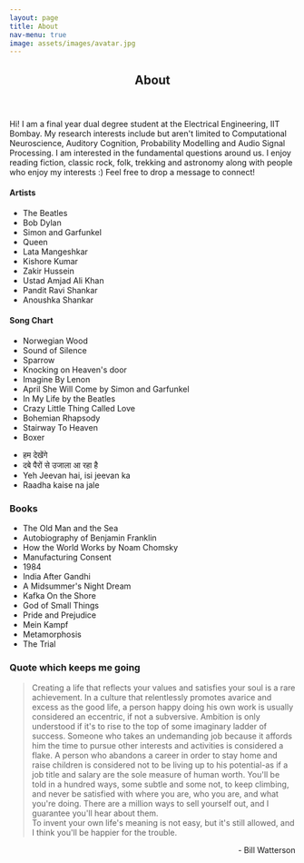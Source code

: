 ```yaml
---
layout: page
title: About
nav-menu: true
image: assets/images/avatar.jpg
---
```


<!-- Main -->
<div id="main" class="alt">

<!-- One -->
<section id="one">
	<div class="inner">
		<header class="major">
			<h1>About</h1>
		</header>

<!-- Content -->
<!-- <h2 id="content">Short Introduction</h2> -->
<p>Hi! I am a final year dual degree student at the Electrical Engineering, IIT Bombay. My research interests include but aren't limited to Computational Neuroscience, Auditory Cognition, Probability Modelling and Audio Signal Processing. I am interested in the fundamental questions around us. I enjoy reading fiction, classic rock, folk, trekking and astronomy along with people who enjoy my interests :) Feel free to drop a message to connect!</p>

<!-- <div class="box alt">
	<h3>Transformation through ages</h3>
	<div class="row 50% uniform">
		<div class="4u"><span class="image fit"><img src="assets/images/self_1.jpg" alt="" /></span></div>
		<div class="4u"><span class="image fit"><img src="assets/images/self_3.jpg" alt="" /></span></div>
		<div class="4u"><span class="image fit"><img src="assets/images/self_5.jpg" alt="" /></span></div>
	</div>
</div> -->


<div class="row">
	<!-- Break -->
	<div class="4u 12u$(medium)">
		<h4>Artists</h4>
		<ul>
			<li>The Beatles</li>
			<li>Bob Dylan</li>
			<li>Simon and Garfunkel</li>
			<li>Queen</li>
			<li>Lata Mangeshkar</li>
			<li>Kishore Kumar</li>
			<li>Zakir Hussein</li>
			<li>Ustad Amjad Ali Khan</li>
			<li>Pandit Ravi Shankar</li>
			<li>Anoushka Shankar</li>
		</ul>
	</div>
	<div class="4u 12u$(medium)">
		<h4>Song Chart</h4>
		<ul>
			<li>Norwegian Wood</li>
			<li>Sound of Silence</li>
			<li>Sparrow</li>
			<li>Knocking on Heaven's door</li>
			<li>Imagine By Lenon</li>
			<li>April She Will Come by Simon and Garfunkel</li>
			<li>In My Life by the Beatles</li>
			<li>Crazy Little Thing Called Love</li>
			<li>Bohemian Rhapsody</li>
			<li>Stairway To Heaven</li>
			<li>Boxer</li>
		</ul>
	</div>
	<div class="4u$ 12u$(medium)">
		<!-- <h4>On Loop Songs</h4> -->
		<ul>
			<li>हम देखेंगे</li>
			<li>दबे पैरों से उजाला आ रहा है</li>
			<li>Yeh Jeevan hai, isi jeevan ka</li>
			<li>Raadha kaise na jale</li>
		</ul>
	</div>
	<!-- Break -->
	<div class="6u 12u$(medium)">
		<h3>Books</h3>
		<ul>
			<li>The Old Man and the Sea</li>
			<li>Autobiography of Benjamin Franklin</li>
			<li>How the World Works by Noam Chomsky</li>
			<li>Manufacturing Consent</li>
			<li>1984</li>
			<li>India After Gandhi</li>
			<li>A Midsummer's Night Dream </li>
			<li>Kafka On the Shore </li>
			<li>God of Small Things</li>
			<li>Pride and Prejudice</li>
			<li>Mein Kampf</li>
			<li>Metamorphosis</li>
			<li>The Trial</li>
		</ul>
	</div>
	<div class="6u 12u$(medium)">
		<h3>Quote which keeps me going</h3>
		<blockquote>Creating a life that reflects your values and satisfies your soul is a rare achievement. In a culture that relentlessly promotes avarice and excess as the good life, a person happy doing his own work is usually considered an eccentric, if not a subversive. Ambition is only understood if it's to rise to the top of some imaginary ladder of success. Someone who takes an undemanding job because it affords him the time to pursue other interests and activities is considered a flake. A person who abandons a career in order to stay home and raise children is considered not to be living up to his potential-as if a job title and salary are the sole measure of human worth. You'll be told in a hundred ways, some subtle and some not, to keep climbing, and never be satisfied with where you are, who you are, and what you're doing. There are a million ways to sell yourself out, and I guarantee you'll hear about them.<br> To invent your own life's meaning is not easy, but it's still allowed, and I think you'll be happier for the trouble.</blockquote>
		<p style="text-align:right;">- Bill Watterson</p> 
	</div>
<!-- 	<div class="4u$ 12u$(medium)">
		<h3>Outdoor Activities</h3>
		<ul>
			<li>Gardening</li>
			<li>Hiking</li>
		</ul>
	</div>	 -->
</div>

<!-- <span class="image fit"><img src="assets/images/pic03.jpg" alt="" /></span> -->
<!-- <h2>Impressive Paintings</h2> -->
<!-- <div class="box alt">
	<div class="row 50% uniform">
		<div class="4u"><span class="image fit"><img src="assets/images/starry_night.jpg" alt="" /></span></div>
		<div class="4u"><span class="image fit"><img src="assets/images/impression_sunrise.jpg" alt="" /></span></div> -->
<!-- 		<div class="4u$"><span class="image fit"><img src="assets/images/water_lilies.jpg" alt="" /></span></div>
	</div>
</div> -->

<!-- <hr class="major" /> -->

<!-- <div class="row">
	<div class="6u$ 12u$(small)">
		<h4>Social Media Profiles</h4>
		<ul class="icons">
			<li><a href="#" class="icon alt fa-github"><span class="label">Github</span></a></li>
			<li><a href="#" class="icon alt fa-facebook"><span class="label">Facebook</span></a></li>
			<li><a href="#" class="icon alt fa-instagram"><span class="label">Instagram</span></a></li>
			<li><a href="#" class="icon alt fa-twitter"><span class="label">Twitter</span></a></li>			
		</ul>
	</div>
</div> -->


<!-- <h4>Left &amp; Right</h4>
<p><span class="image left"><img src="assets/images/pic09.jpg" alt="" /></span>Lorem ipsum dolor sit accumsan interdum nisi, quis tincidunt felis sagittis eget. tempus euismod. Vestibulum ante ipsum primis in faucibus vestibulum. Blandit adipiscing eu felis iaculis volutpat ac adipiscing accumsan eu faucibus. Integer ac pellentesque praesent tincidunt felis sagittis eget. tempus euismod. Vestibulum ante ipsum primis sagittis eget. tempus euismod. Vestibulum ante ipsum primis in faucibus vestibulum. Blandit adipiscing eu felis iaculis volutpat ac adipiscing accumsan eu faucibus. Integer ac pellentesque praesent tincidunt felis sagittis eget tempus vestibulum ante ipsum primis in faucibus magna blandit adipiscing eu felis iaculis.</p>
<p><span class="image right"><img src="assets/images/pic10.jpg" alt="" /></span>Lorem ipsum dolor sit accumsan interdum nisi, quis tincidunt felis sagittis eget. tempus euismod. Vestibulum ante ipsum primis in faucibus vestibulum. Blandit adipiscing eu felis iaculis volutpat ac adipiscing accumsan eu faucibus. Integer ac pellentesque praesent tincidunt felis sagittis eget. tempus euismod. Vestibulum ante ipsum primis sagittis eget. tempus euismod. Vestibulum ante ipsum primis in faucibus vestibulum. Blandit adipiscing eu felis iaculis volutpat ac adipiscing accumsan eu faucibus. Integer ac pellentesque praesent tincidunt felis sagittis eget tempus vestibulum ante ipsum primis in faucibus magna blandit adipiscing eu felis iaculis.</p>
 -->


</div>
</section>

</div>
